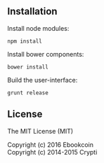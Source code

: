 

## Installation

Install node modules:

```
npm install
```

Install bower components:

```
bower install
```

Build the user-interface:

```
grunt release
```

## License

The MIT License (MIT)  

Copyright (c) 2016 Ebookcoin  
Copyright (c) 2014-2015 Crypti

